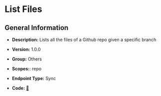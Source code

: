 # List Files

## General Information

- **Description:** Lists all the files of a Github repo given a specific branch

- **Version:** 1.0.0
- **Group:** Others
- **Scopes:**: repo
- **Endpoint Type:** Sync
- **Code:** [🔗](https://github.com/NangoHQ/integration-templates/tree/main/integrations/github/syncs/list-files.ts)

